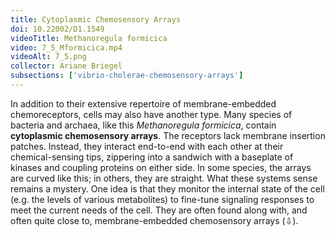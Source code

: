 ```yaml
---
title: Cytoplasmic Chemosensory Arrays
doi: 10.22002/D1.1549
videoTitle: Methanoregula formicica
video: 7_5_Mformicica.mp4
videoAlt: 7_5.png
collector: Ariane Briegel
subsections: ['vibrio-cholerae-chemosensory-arrays']
---
```


In addition to their extensive repertoire of membrane-embedded chemoreceptors, cells may also have another type. Many species of bacteria and archaea, like this *Methanoregula formicica*, contain **cytoplasmic chemosensory arrays**. The receptors lack membrane insertion patches. Instead, they interact end-to-end with each other at their chemical-sensing tips, zippering into a sandwich with a baseplate of kinases and coupling proteins on either side. In some species, the arrays are curved like this; in others, they are straight. What these systems sense remains a mystery. One idea is that they monitor the internal state of the cell (e.g. the levels of various metabolites) to fine-tune signaling responses to meet the current needs of the cell. They are often found along with, and often quite close to, membrane-embedded chemosensory arrays (⇩).

